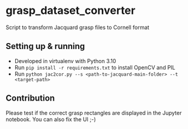 # grasp_dataset_converter
Script to transform Jacquard grasp files to Cornell format

## Setting up & running
* Developed in virtualenv with Python 3.10
* Run `pip install -r requirements.txt` to install OpenCV and PIL
* Run `python jac2cor.py --s <path-to-jacquard-main-folder> --t <target-path>`

## Contribution
Please test if the correct grasp rectangles are displayed in the Jupyter notebook. 
You can also fix the UI ;-)
